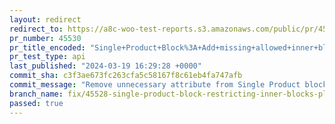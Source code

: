 ```yaml
---
layout: redirect
redirect_to: https://a8c-woo-test-reports.s3.amazonaws.com/public/pr/45530/api/index.html
pr_number: 45530
pr_title_encoded: "Single+Product+Block%3A+Add+missing+allowed+inner+blocks+to+fix+nesting+placement+restrictions"
pr_test_type: api
last_published: "2024-03-19 16:29:28 +0000"
commit_sha: c3f3ae673fc263cfa5c58167f8c61eb4fa747afb
commit_message: "Remove unnecessary attribute from Single Product block template"
branch_name: fix/45528-single-product-block-restricting-inner-blocks-placement
passed: true
---
```


